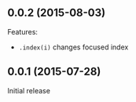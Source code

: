 ## 0.0.2 (2015-08-03)

Features:

* `.index(i)` changes focused index


## 0.0.1 (2015-07-28)

Initial release
